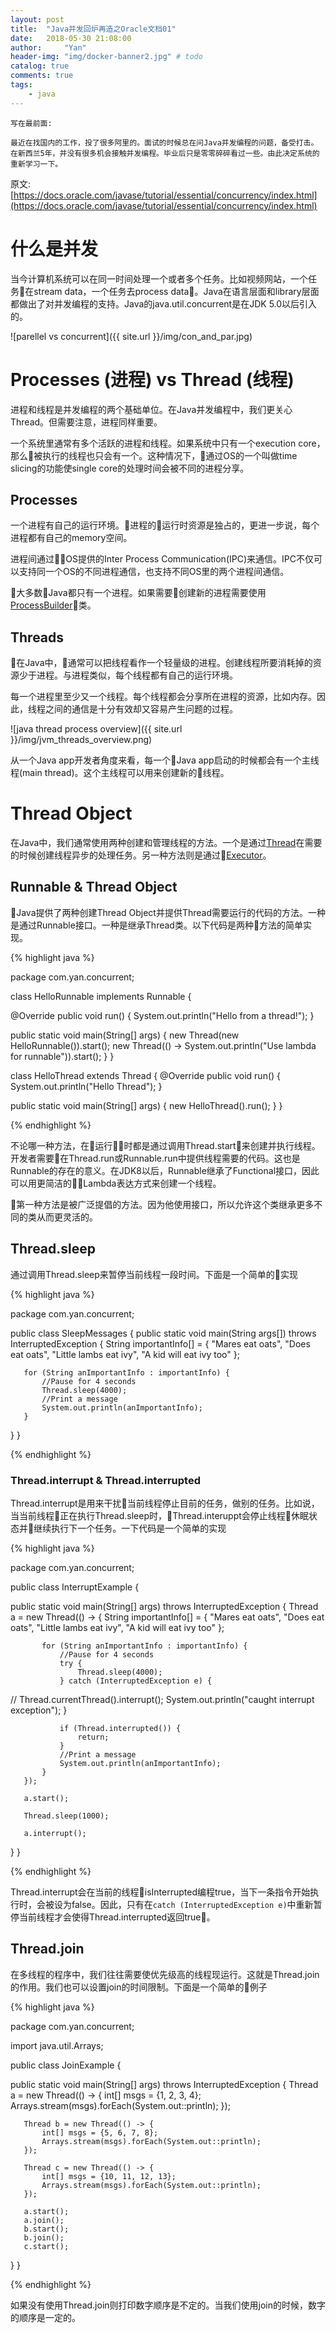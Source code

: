 ```yaml
---
layout: post
title:  "Java并发回炉再造之Oracle文档01"
date:   2018-05-30 21:08:00
author:     "Yan"
header-img: "img/docker-banner2.jpg" # todo
catalog: true
comments: true
tags:
    - java
---
```


```
写在最前面:

最近在找国内的工作，投了很多阿里的。面试的时候总在问Java并发编程的问题，备受打击。
在新西兰5年，并没有很多机会接触并发编程。毕业后只是零零碎碎看过一些。由此决定系统的重新学习一下。
```

原文: [https://docs.oracle.com/javase/tutorial/essential/concurrency/index.html](https://docs.oracle.com/javase/tutorial/essential/concurrency/index.html)

# 什么是并发

当今计算机系统可以在同一时间处理一个或者多个任务。比如视频网站，一个任务在stream data，一个任务去process data。Java在语言层面和library层面都做出了对并发编程的支持。Java的java.util.concurrent是在JDK 5.0以后引入的。

![parellel vs concurrent]({{ site.url }}/img/con_and_par.jpg)

# Processes (进程) vs Thread (线程)

进程和线程是并发编程的两个基础单位。在Java并发编程中，我们更关心Thread。但需要注意，进程同样重要。

一个系统里通常有多个活跃的进程和线程。如果系统中只有一个execution core，那么被执行的线程也只会有一个。这种情况下，通过OS的一个叫做time slicing的功能使single core的处理时间会被不同的进程分享。

## Processes

一个进程有自己的运行环境。进程的运行时资源是独占的，更进一步说，每个进程都有自己的memory空间。

进程间通过OS提供的Inter Process Communication(IPC)来通信。IPC不仅可以支持同一个OS的不同进程通信，也支持不同OS里的两个进程间通信。

大多数Java都只有一个进程。如果需要创建新的进程需要使用[ProcessBuilder](https://docs.oracle.com/javase/9/docs/api/java/lang/class-use/ProcessBuilder.html)类。

## Threads

在Java中，通常可以把线程看作一个轻量级的进程。创建线程所要消耗掉的资源少于进程。与进程类似，每个线程都有自己的运行环境。

每一个进程里至少又一个线程。每个线程都会分享所在进程的资源，比如内存。因此，线程之间的通信是十分有效却又容易产生问题的过程。

![java thread process overview]({{ site.url }}/img/jvm_threads_overview.png)


从一个Java app开发者角度来看，每一个Java app启动的时候都会有一个主线程(main thread)。这个主线程可以用来创建新的线程。

# Thread Object 

在Java中，我们通常使用两种创建和管理线程的方法。一个是通过[Thread](https://docs.oracle.com/javase/8/docs/api/java/lang/Thread.html)在需要的时候创建线程异步的处理任务。另一种方法则是通过[Executor](https://docs.oracle.com/javase/8/docs/api/java/util/concurrent/Executor.html)。

## Runnable & Thread Object

Java提供了两种创建Thread Object并提供Thread需要运行的代码的方法。一种是通过Runnable接口。一种是继承Thread类。以下代码是两种方法的简单实现。

{% highlight java %}

package com.yan.concurrent;

class HelloRunnable implements Runnable {

   @Override
   public void run() {
       System.out.println("Hello from a thread!");
   }

   public static void main(String[] args) {
       new Thread(new HelloRunnable()).start();
       new Thread(() -> System.out.println("Use lambda for runnable")).start();
   }
}

class HelloThread extends Thread {
   @Override
   public void run() {
       System.out.println("Hello Thread");
   }

   public static void main(String[] args) {
       new HelloThread().run();
   }
}

{% endhighlight %}

不论哪一种方法，在运行时都是通过调用Thread.start来创建并执行线程。开发者需要在Thread.run或Runnable.run中提供线程需要的代码。这也是Runnable的存在的意义。在JDK8以后，Runnable继承了Functional接口，因此可以用更简洁的Lambda表达方式来创建一个线程。

第一种方法是被广泛提倡的方法。因为他使用接口，所以允许这个类继承更多不同的类从而更灵活的。

## Thread.sleep

通过调用Thread.sleep来暂停当前线程一段时间。下面是一个简单的实现

{% highlight java %}

package com.yan.concurrent;

public class SleepMessages {
   public static void main(String args[])
           throws InterruptedException {
       String importantInfo[] = {
               "Mares eat oats",
               "Does eat oats",
               "Little lambs eat ivy",
               "A kid will eat ivy too"
       };

       for (String anImportantInfo : importantInfo) {
           //Pause for 4 seconds
           Thread.sleep(4000);
           //Print a message
           System.out.println(anImportantInfo);
       }
   }
}

{% endhighlight %}


### Thread.interrupt & Thread.interrupted

Thread.interrupt是用来干扰当前线程停止目前的任务，做别的任务。比如说，当当前线程正在执行Thread.sleep时，Thread.interuppt会停止线程休眠状态并继续执行下一个任务。一下代码是一个简单的实现

{% highlight java %}

package com.yan.concurrent;

public class InterruptExample {

   public static void main(String[] args) throws InterruptedException {
       Thread a = new Thread(() -> {
           String importantInfo[] = {
                   "Mares eat oats",
                   "Does eat oats",
                   "Little lambs eat ivy",
                   "A kid will eat ivy too"
           };

           for (String anImportantInfo : importantInfo) {
               //Pause for 4 seconds
               try {
                   Thread.sleep(4000);
               } catch (InterruptedException e) {
//                    Thread.currentThread().interrupt();
                   System.out.println("caught interrupt exception");
               }

               if (Thread.interrupted()) {
                   return;
               }
               //Print a message
               System.out.println(anImportantInfo);
           }
       });

       a.start();

       Thread.sleep(1000);

       a.interrupt();
   }
}

{% endhighlight %}

Thread.interrupt会在当前的线程isInterrupted编程true，当下一条指令开始执行时，会被设为false。因此，只有在`catch (InterruptedException e)`中重新暂停当前线程才会使得Thread.interrupted返回true。

## Thread.join

在多线程的程序中，我们往往需要使优先级高的线程现运行。这就是Thread.join的作用。我们也可以设置join的时间限制。下面是一个简单的例子

{% highlight java %}

package com.yan.concurrent;

import java.util.Arrays;

public class JoinExample {

   public static void main(String[] args) throws InterruptedException {
       Thread a = new Thread(() -> {
           int[] msgs = {1, 2, 3, 4};
           Arrays.stream(msgs).forEach(System.out::println);
       });

       Thread b = new Thread(() -> {
           int[] msgs = {5, 6, 7, 8};
           Arrays.stream(msgs).forEach(System.out::println);
       });

       Thread c = new Thread(() -> {
           int[] msgs = {10, 11, 12, 13};
           Arrays.stream(msgs).forEach(System.out::println);
       });

       a.start();
       a.join();
       b.start();
       b.join();
       c.start();
   }
}

{% endhighlight %}

如果没有使用Thread.join则打印数字顺序是不定的。当我们使用join的时候，数字的顺序是一定的。